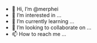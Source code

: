 - 👋 Hi, I’m @merphei
- 👀 I’m interested in ...
- 🌱 I’m currently learning ...
- 💞️ I’m looking to collaborate on ...
- 📫 How to reach me ...

<!---
merphei/merphei is a ✨ special ✨ repository because its `README.md` (this file) appears on your GitHub profile.
You can click the Preview link to take a look at your changes.
--->
